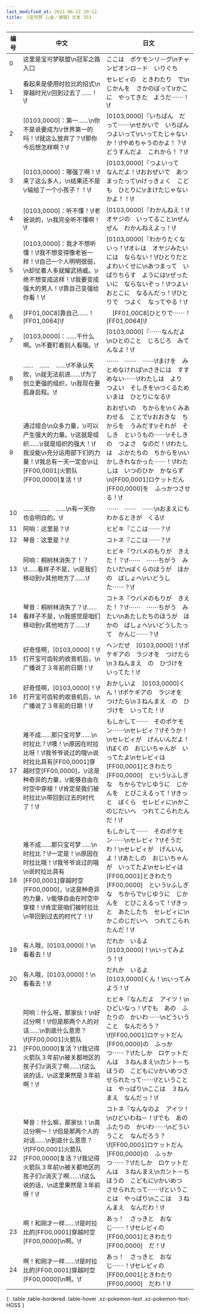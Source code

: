 ```yaml
---
last_modified_at: 2021-06-22 20:12
title: 《宝可梦 心金／魂银》文本 353
---
```

| 编号 | 中文 | 日文 |
| ---- | ---- | ---- |
| 0 | 这里是宝可梦联盟\n冠军之路入口 | ここは　ポケモンリ－グ\nチャンピオンロ－ド　いりぐち |
| 1 | 看起来是使用时拉比的招式\n穿越时光\r回到过去了……！\f | セレビィの　ときわたり　で\nじかんを　さかのぼって\rかこに　やってきた　ようだ⋯⋯！\f |
| 2 | [0103,0000]：第一……\n你不是说要成为\r世界第一的吗！\f就这么放弃了？\f那你今后想怎样啊？\f | [0103,0000]『いちばん　だって⋯⋯\nせかいで　いちばん　つよいって\rいってたじゃないか！\fやめちゃうのかよ！？\fどうすんだよ　これから！？\f |
| 3 | [0103,0000]：哪强了啊！\f来了这么多人，\n结果还不是\r输给了一个小孩子！！\f | [0103,0000]『つよいって　なんだよ！\fおおぜいで　あつまったって\nけっきょく　こども　ひとりに\rまけたじゃないかよ！！\f |
| 4 | [0103,0000]：听不懂！\f老爸说的，\n我完全听不懂啊！\f | [0103,0000]『わかんねえ！\fオヤジの　いってること\nぜんぜん　わかんねえよっ！\f |
| 5 | [0103,0000]：我才不想听懂！\f我不想变得像老爸一样！\f自己一个人明明很弱，\n却仗着人多就耀武扬威。\r绝不想变成这样！\f我要变成强大的男人！\f靠自己变强给你看！\f | [0103,0000]『わかりたくないっ！\fオレは　オヤジみたいには　ならない！\fひとりだと　よわいくせに\nあつまって　いばりちらす　ようには\rぜったいに　ならないぞっ！\fつよい　おとこに　なるんだっ！\fひとりで　つよく　なってやる！\f |
| 6 | [FF01,00C8]靠自己……！[FF01,0064]\f | 　[FF01,00C8]ひとりで⋯⋯！[FF01,0064]\f |
| 7 | [0103,0000]：……干什么啊。\n不要盯着别人看哦。\f | [0103,0000]『⋯⋯なんだよ\nひとのこと　じろじろ　みてんなよ！\f |
| 8 | ……　……　……\f不承认失败，\n就无法前进……\f为了创立更强的组织，\n我现在要孤身启程。\f | ⋯⋯　⋯⋯　⋯⋯\fまけを　みとめなければ\nさきには　すすめない⋯⋯\fわたしは　より　つよい　そしきを\nつくるため　いまは　ひとりになる\f |
| 9 | 通过组合\n众多力量，\r可以产生强大的力量。\r这就是组织……\r就是组织的强大！\f我没能\n充分运用部下们的力量！\f我总有一天一定会\n让[FF00,0001]火箭队[FF00,0000]复活！\f | おおぜいの　ちからを\nくみあわせる　ことで\rおおきな　ちからを　うみだす\rそれが　そしき　というもの⋯⋯\rそしきの　つよさ　なのだ！\fわたしは　ぶかたちの　ちからを\nいかしきれなかった⋯⋯！\fわたしは　いつのひか　かならず\n[FF00,0001]ロケットだん[FF00,0000]を　ふっかつさせる！\f |
| 10 | ……　……　……\n有一天你也会明白的。\f | ⋯⋯　⋯⋯　⋯⋯\nおまえにも　わかるときが　くる\f |
| 11 | 阿响：这里是？\f | ヒビキ『ここは⋯⋯？\f |
| 12 | 琴音：这里是？\f | コトネ『ここは⋯⋯？\f |
| 13 | 阿响：桐树林消失了！？\f……看样子不是，\n是我们移动到\r其他地方了……\f | ヒビキ『ウバメのもりが　きえた！？\f⋯⋯　⋯⋯ちがう　みたいだ\nぼくらのほうが　ほかの　ばしょへ\rいどうした⋯⋯？\f |
| 14 | 琴音：桐树林消失了？\f……看样子不是，\n我感觉是咱们移动到\r其他地方了……\f | コトネ『ウバメのもりが　きえた！？\f⋯⋯　⋯⋯ちがう　みたい\nあたしたちのほうが　ほかの　ばしょへ\rいどうしたって　かんじ⋯⋯？\f |
| 15 | 好奇怪啊，[0103,0000]！\f打开宝可齿轮的收音机后，\n广播说了３年前的日期！\f | ヘンだぜ　[0103,0000]！\fポケギアの　ラジオを　つけたら\n３ねんまえ　の　ひづけを　いってた！\f |
| 16 | 好奇怪啊，[0103,0000]！\f打开宝可齿轮的收音机后，\n广播说了３年前的日期！\f | おかしいよ　[0103,0000]くん！\fポケギアの　ラジオを　つけたら\n３ねんまえ　の　ひづけを　いってた！\f |
| 17 | 难不成……那只宝可梦……\n时拉比？\f噢！\n原因在时拉比呀！\f我爷爷说过的哦\n说时拉比具有[FF00,0001]穿越时空[FF00,0000]，\r这是种奇异的力量，\r能够自由在时空中穿梭！\f肯定是我们被时拉比\n带回到过去的时代了！\f | もしかして⋯⋯　そのポケモン⋯⋯\nセレビィ？\fそうか！\nセレビィが　げんいんだよ！\fぼくの　おじいちゃんが　いってたよ\nセレビィは　[FF00,0001]ときわたり[FF00,0000]　という\rふしぎな　ちからで\rじゆうに　じかんを　とびこえるって！\fきっと　ぼくら　セレビィに\nかこのじだいへ　つれてこられたんだ！\f |
| 18 | 难不成……那只宝可梦……\n时拉比？\f一定是！\n原因在时拉比哦！\f我爷爷说过的哦\n说时拉比具有[FF00,0001]穿越时空[FF00,0000]，\r这是种奇异的力量，\r能够自由在时空中穿梭！\f肯定是咱们被时拉比\n带回到过去的时代了！\f | もしかして⋯⋯　そのポケモン⋯⋯\nセレビィ？\fそうだわ！\nセレビィが　げんいんよ！\fあたしの　おじいちゃんが　いってたよ\nセレビィは　[FF00,0001]ときわたり[FF00,0000]　という\rふしぎな　ちからで\rじゆうに　じかんを　とびこえるって！\fきっと　あたしたち　セレビィに\nかこのじだいへ　つれてこられたんだ！\f |
| 19 | 有人哦，[0103,0000]！\n看看去！\f | だれか　いるよ　[0103,0000]！\nいってみよう！\f |
| 20 | 有人哦，[0103,0000]！\n看看去！\f | だれか　いるよ　[0103,0000]くん！\nいってみよう！\f |
| 21 | 阿响：什么呀，那家伙！\n好过分啊！\f但是那两个人的对话……\n到底什么意思？\f[FF00,0001]火箭队[FF00,0000]复活？\f我记得火箭队３年前\n被关都地区的孩子们\r消灭了啊……\f这么说的话，\n这里果然是３年前啊！\f | ヒビキ『なんだよ　アイツ！\nひどいなっ！\fでも　あの　ふたりの　かいわ⋯⋯\nどういうこと　なんだろう？\f[FF00,0001]ロケットだん[FF00,0000]の　ふっかつ⋯⋯？\fたしか　ロケットだんは　３ねんまえ\nカント－ちほうの　こどもに\rかいめつさせられたって⋯⋯\fということは　やっぱり\nここは　３ねんまえ　なんだっ！\f |
| 22 | 琴音：什么嘛，那家伙！\n真过分啊～！\f但是那两个人的对话……\n到底什么意思？\f[FF00,0001]火箭队[FF00,0000]复活？\f我记得火箭队３年前\n被关都地区的孩子们\r消灭了啊……\f这么说的话，\n这里果然是３年前呀！\f | コトネ『なんなのよ　アイツ！\nひどいわね－！\fでも　あの　ふたりの　かいわ⋯⋯\nどういうこと　なんだろう？\f[FF00,0001]ロケットだん[FF00,0000]の　ふっかつ⋯⋯？\fたしか　ロケットだんは　３ねんまえ\nカント－ちほうの　こどもに\rかいめつ　させられたって⋯⋯\fということは　やっぱり\nここは　３ねんまえ　なんだわ！\f |
| 23 | 啊！和刚才一样……\f是时拉比的[FF00,0001]穿越时空[FF00,0000]\n啊。\f | あっ！　さっきと　おなじ⋯⋯！\fセレビィの　[FF00,0001]ときわたり[FF00,0000]　だ！\f |
| 24 | 啊！和刚才一样……\f是时拉比的[FF00,0001]穿越时空[FF00,0000]\n啊。\f | あっ！　さっきと　おなじ⋯⋯！\fセレビィの　[FF00,0001]ときわたり[FF00,0000]　だわ！\f |
{: .table .table-bordered .table-hover .xz-pokemon-text .xz-pokemon-text-HGSS }